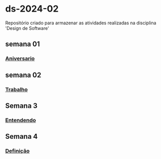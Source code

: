# ds-2024-02
Repositório criado para armazenar as atividades realizadas na disciplina 'Design de Software'

## semana 01

### [Aniversario](./Aniversario.md)

## semana 02

### [Trabalho](./trabalho.md)

## Semana 3

### [Entendendo](./entendendo.md)

## Semana 4

### [Definição](./decomposicao.md)
